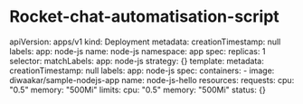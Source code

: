 # Rocket-chat-automatisation-script
apiVersion: apps/v1
	kind: Deployment
	metadata:
	  creationTimestamp: null
	  labels:
	    app: node-js
	  name: node-js
	  namespace: app
	spec:
	  replicas: 1
	  selector:
	    matchLabels:
	      app: node-js
	  strategy: {}
	  template:
	    metadata:
	      creationTimestamp: null
	      labels:
	        app: node-js
	    spec:
	      containers:
	      - image: diwaakar/sample-nodejs-app
	        name: node-js-hello
	        resources:
	          requests:
	            cpu: "0.5"
	            memory: "500Mi"
	          limits:
	            cpu: "0.5"
	            memory: "500Mi"
	status: {}
